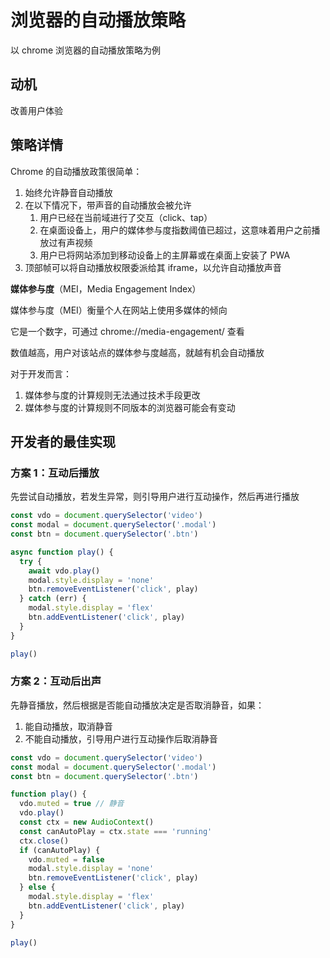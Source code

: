 # 浏览器的自动播放策略

以 chrome 浏览器的自动播放策略为例

## 动机

改善用户体验

## 策略详情

Chrome 的自动播放政策很简单：

1. 始终允许静音自动播放
2. 在以下情况下，带声音的自动播放会被允许
   1. 用户已经在当前域进行了交互（click、tap）
   2. 在桌面设备上，用户的媒体参与度指数阈值已超过，这意味着用户之前播放过有声视频
   3. 用户已将网站添加到移动设备上的主屏幕或在桌面上安装了 PWA
3. 顶部帧可以将自动播放权限委派给其 iframe，以允许自动播放声音

**媒体参与度**（MEI，Media Engagement Index）

媒体参与度（MEI）衡量个人在网站上使用多媒体的倾向

它是一个数字，可通过 chrome://media-engagement/ 查看

数值越高，用户对该站点的媒体参与度越高，就越有机会自动播放

对于开发而言：

1. 媒体参与度的计算规则无法通过技术手段更改
2. 媒体参与度的计算规则不同版本的浏览器可能会有变动

## 开发者的最佳实现

### 方案 1：互动后播放

先尝试自动播放，若发生异常，则引导用户进行互动操作，然后再进行播放

```javascript
const vdo = document.querySelector('video')
const modal = document.querySelector('.modal')
const btn = document.querySelector('.btn')

async function play() {
  try {
    await vdo.play()
    modal.style.display = 'none'
    btn.removeEventListener('click', play)
  } catch (err) {
    modal.style.display = 'flex'
    btn.addEventListener('click', play)
  }
}

play()
```

### 方案 2：互动后出声

先静音播放，然后根据是否能自动播放决定是否取消静音，如果：

1. 能自动播放，取消静音
2. 不能自动播放，引导用户进行互动操作后取消静音

```javascript
const vdo = document.querySelector('video')
const modal = document.querySelector('.modal')
const btn = document.querySelector('.btn')

function play() {
  vdo.muted = true // 静音
  vdo.play()
  const ctx = new AudioContext()
  const canAutoPlay = ctx.state === 'running'
  ctx.close()
  if (canAutoPlay) {
    vdo.muted = false
    modal.style.display = 'none'
    btn.removeEventListener('click', play)
  } else {
    modal.style.display = 'flex'
    btn.addEventListener('click', play)
  }
}

play()
```
